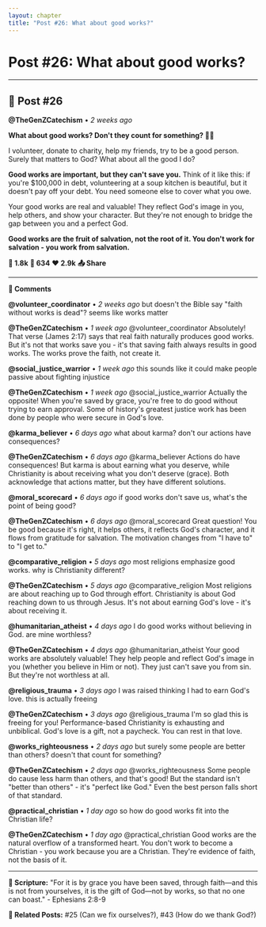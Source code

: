 ```yaml
---
layout: chapter
title: "Post #26: What about good works?"
---
```

# Post #26: What about good works?

---

## 📱 Post #26

**@TheGenZCatechism** • *2 weeks ago*

**What about good works? Don't they count for something? 🤝💝**

I volunteer, donate to charity, help my friends, try to be a good person. Surely that matters to God? What about all the good I do?

**Good works are important, but they can't save you.** Think of it like this: if you're $100,000 in debt, volunteering at a soup kitchen is beautiful, but it doesn't pay off your debt. You need someone else to cover what you owe.

Your good works are real and valuable! They reflect God's image in you, help others, and show your character. But they're not enough to bridge the gap between you and a perfect God.

**Good works are the fruit of salvation, not the root of it. You don't work for salvation - you work from salvation.**

**💭 1.8k** **🔄 634** **❤️ 2.9k** **📤 Share**

---

**💬 Comments**

**@volunteer_coordinator** • *2 weeks ago*
but doesn't the Bible say "faith without works is dead"? seems like works matter

**@TheGenZCatechism** • *1 week ago*
@volunteer_coordinator Absolutely! That verse (James 2:17) says that real faith naturally produces good works. But it's not that works save you - it's that saving faith always results in good works. The works prove the faith, not create it.

**@social_justice_warrior** • *1 week ago*
this sounds like it could make people passive about fighting injustice

**@TheGenZCatechism** • *1 week ago*
@social_justice_warrior Actually the opposite! When you're saved by grace, you're free to do good without trying to earn approval. Some of history's greatest justice work has been done by people who were secure in God's love.

**@karma_believer** • *6 days ago*
what about karma? don't our actions have consequences?

**@TheGenZCatechism** • *6 days ago*
@karma_believer Actions do have consequences! But karma is about earning what you deserve, while Christianity is about receiving what you don't deserve (grace). Both acknowledge that actions matter, but they have different solutions.

**@moral_scorecard** • *6 days ago*
if good works don't save us, what's the point of being good?

**@TheGenZCatechism** • *6 days ago*
@moral_scorecard Great question! You be good because it's right, it helps others, it reflects God's character, and it flows from gratitude for salvation. The motivation changes from "I have to" to "I get to."

**@comparative_religion** • *5 days ago*
most religions emphasize good works. why is Christianity different?

**@TheGenZCatechism** • *5 days ago*
@comparative_religion Most religions are about reaching up to God through effort. Christianity is about God reaching down to us through Jesus. It's not about earning God's love - it's about receiving it.

**@humanitarian_atheist** • *4 days ago*
I do good works without believing in God. are mine worthless?

**@TheGenZCatechism** • *4 days ago*
@humanitarian_atheist Your good works are absolutely valuable! They help people and reflect God's image in you (whether you believe in Him or not). They just can't save you from sin. But they're not worthless at all.

**@religious_trauma** • *3 days ago*
I was raised thinking I had to earn God's love. this is actually freeing

**@TheGenZCatechism** • *3 days ago*
@religious_trauma I'm so glad this is freeing for you! Performance-based Christianity is exhausting and unbiblical. God's love is a gift, not a paycheck. You can rest in that love.

**@works_righteousness** • *2 days ago*
but surely some people are better than others? doesn't that count for something?

**@TheGenZCatechism** • *2 days ago*
@works_righteousness Some people do cause less harm than others, and that's good! But the standard isn't "better than others" - it's "perfect like God." Even the best person falls short of that standard.

**@practical_christian** • *1 day ago*
so how do good works fit into the Christian life?

**@TheGenZCatechism** • *1 day ago*
@practical_christian Good works are the natural overflow of a transformed heart. You don't work to become a Christian - you work because you are a Christian. They're evidence of faith, not the basis of it.

---

**📖 Scripture:** "For it is by grace you have been saved, through faith—and this is not from yourselves, it is the gift of God—not by works, so that no one can boast." - Ephesians 2:8-9

**🔗 Related Posts:** #25 (Can we fix ourselves?), #43 (How do we thank God?) 
